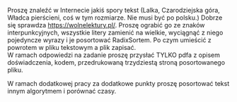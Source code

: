 Proszę znaleźć w Internecie jakiś spory tekst (Lalka, Czarodziejska góra, Władca pierścieni, coś w tym rozmiarze. Nie musi być po polsku.) Dobrze się sprawdza https://wolnelektury.pl/.
Proszę ograbić go ze znaków interpunkcyjnych, wszystkie litery zamienić na wielkie, wyciągnąć z niego pojedyncze wyrazy i je posortować RadixSortem. Po czym umieścić z powrotem w pliku tekstowym a plik zapisać.  
W ramach odpowiedzi na zadanie proszę przysłać TYLKO pdfa z opisem doświadczenia, kodem, przedrukowaną trzydziestą stroną posortowanego pliku.

W ramach dodatkowej pracy za dodatkowe punkty proszę posortować tekst innym algorytmem i porównać czasy. 
